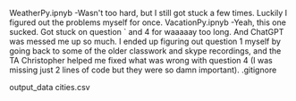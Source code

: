 WeatherPy.ipnyb
-Wasn't too hard, but I still got stuck a few times. Luckily I figured out the problems myself for once.
VacationPy.ipnyb
-Yeah, this one sucked. Got stuck on question ` and 4 for waaaaay too long. And ChatGPT was messed me up so much. I ended up figuring out question 1 myself by going back to some of the older classwork and skype recordings, and the TA Christopher helped me fixed what was wrong with question 4 (I was missing just 2 lines of code but they were so damn important).
.gitignore

output_data
  cities.csv
